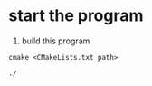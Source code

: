 
# start the program
1. build this program
```bash=
cmake <CMakeLists.txt path>
```

```bash=
./
```